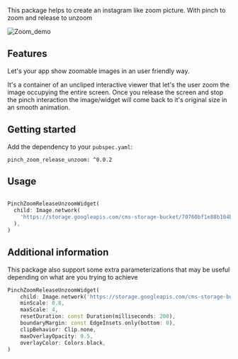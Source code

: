 This package helps to create an instagram like zoom picture. With pinch to zoom and release to unzoom

![Zoom_demo](https://github.com/ivofernandes/pinch_zoom_release_unzoom/blob/master/docs/pinch_zoom_release_unzoom.gif?raw=true)
## Features

Let's your app show zoomable images in an user friendly way.

It's a container of an uncliped interactive viewer that let's the user zoom the image occupying the entire screen.
Once you release the screen and stop the pinch interaction the image/widget will come back to it's original size in an smooth animation.

## Getting started

Add the dependency to your `pubspec.yaml`:

```
pinch_zoom_release_unzoom: ^0.0.2
```

## Usage

```dart

PinchZoomReleaseUnzoomWidget(
  child: Image.network(
    'https://storage.googleapis.com/cms-storage-bucket/70760bf1e88b184bb1bc.png'
  ),
)
```

## Additional information
This package also support some extra parameterizations that may be useful depending on what are you trying to achieve

```dart
PinchZoomReleaseUnzoomWidget(
    child: Image.network('https://storage.googleapis.com/cms-storage-bucket/70760bf1e88b184bb1bc.png'),
    minScale: 0.8,
    maxScale: 4,
    resetDuration: const Duration(milliseconds: 200),
    boundaryMargin: const EdgeInsets.only(bottom: 0),
    clipBehavior: Clip.none,
    maxOverlayOpacity: 0.5,
    overlayColor: Colors.black,
)
```